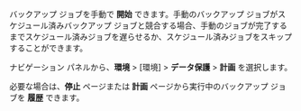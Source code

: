 バックアップ ジョブを手動で **開始** できます。手動のバックアップ ジョブがスケジュール済みバックアップ ジョブと競合する場合、手動のジョブが完了するまでスケジュール済みジョブを遅らせるか、スケジュール済みジョブをスキップすることができます。

ナビゲーション パネルから、**環境** \> \[環境\] \> **データ保護** \> **計画** を選択します。

必要な場合は、**停止** ページまたは **計画** ページから実行中のバックアップ ジョブを **履歴** できます。
